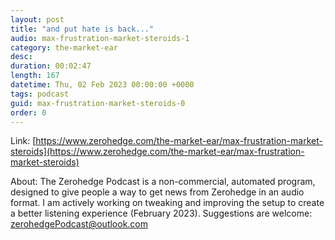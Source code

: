 ```yaml
---
layout: post
title: "and put hate is back..."
audio: max-frustration-market-steroids-1
category: the-market-ear
desc: 
duration: 00:02:47
length: 167
datetime: Thu, 02 Feb 2023 00:00:00 +0000
tags: podcast
guid: max-frustration-market-steroids-0
order: 0
---
```



Link: [https://www.zerohedge.com/the-market-ear/max-frustration-market-steroids](https://www.zerohedge.com/the-market-ear/max-frustration-market-steroids)

About: The Zerohedge Podcast is a non-commercial, automated program, designed to give people a way to get news from Zerohedge in an audio format.  I am actively working on tweaking and improving the setup to create a better listening experience (February 2023).  Suggestions are welcome: [zerohedgePodcast@outlook.com](mailto:zerohedgePodcast@outlook.com)